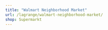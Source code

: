 ```yaml
---
title: "Walmart Neighborhood Market"
url: /lagrange/walmart-neighborhood-market/
shop: Supermarkt
---
```

